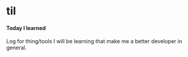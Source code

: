 # til
#### Today I learned  
Log for thing/tools I will be learning that make me a better developer in general.
